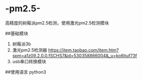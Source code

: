 # -pm2.5-
高精度的树莓派pm2.5检测，使用激光pm2.5检测模块

##基础模块
1. 树莓派3b
2. 激光pm2.5检测器
https://item.taobao.com/item.htm?spm=a1z09.2.0.0.fSCHS7&id=530358866004&_u=ko6tiuf73f
3. usb串口转换模块


##使用语言
python3
